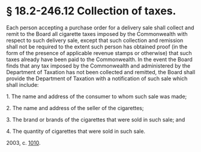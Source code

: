 # § 18.2-246.12 Collection of taxes.

<p>Each person accepting a purchase order for a delivery sale shall collect and remit to the Board all cigarette taxes imposed by the Commonwealth with respect to such delivery sale, except that such collection and remission shall not be required to the extent such person has obtained proof (in the form of the presence of applicable revenue stamps or otherwise) that such taxes already have been paid to the Commonwealth. In the event the Board finds that any tax imposed by the Commonwealth and administered by the Department of Taxation has not been collected and remitted, the Board shall provide the Department of Taxation with a notification of such sale which shall include:</p><p>1. The name and address of the consumer to whom such sale was made;</p><p>2. The name and address of the seller of the cigarettes;</p><p>3. The brand or brands of the cigarettes that were sold in such sale; and</p><p>4. The quantity of cigarettes that were sold in such sale.</p><p>2003, c. <a href='http://lis.virginia.gov/cgi-bin/legp604.exe?031+ful+CHAP1010'>1010</a>.</p>